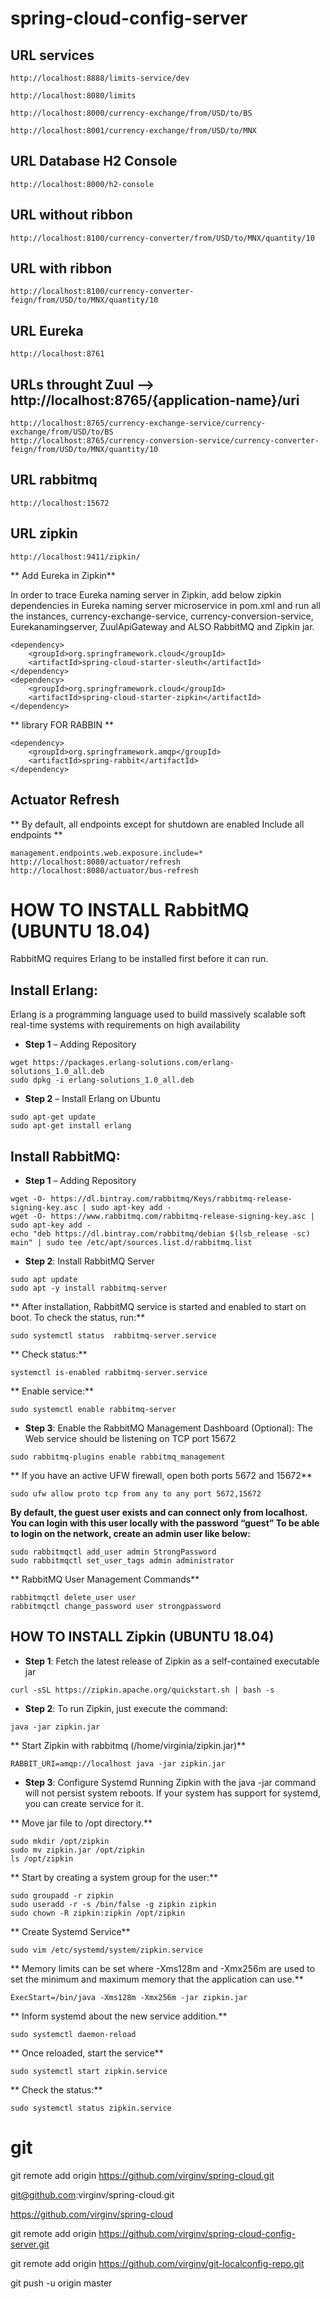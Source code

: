 # spring-cloud-config-server

## URL services
```
http://localhost:8888/limits-service/dev 

http://localhost:8080/limits 

http://localhost:8000/currency-exchange/from/USD/to/BS 

http://localhost:8001/currency-exchange/from/USD/to/MNX 
```
## URL Database H2 Console
```
http://localhost:8000/h2-console 
```
## URL without ribbon
```
http://localhost:8100/currency-converter/from/USD/to/MNX/quantity/10
```
## URL with ribbon
```
http://localhost:8100/currency-converter-feign/from/USD/to/MNX/quantity/10 
```
## URL Eureka 
```
http://localhost:8761
```

## URLs throught Zuul --> http://localhost:8765/{application-name}/uri
```
http://localhost:8765/currency-exchange-service/currency-exchange/from/USD/to/BS
http://localhost:8765/currency-conversion-service/currency-converter-feign/from/USD/to/MNX/quantity/10
```

## URL rabbitmq
```
http://localhost:15672
```

## URL zipkin
```
http://localhost:9411/zipkin/
```
** Add Eureka in Zipkin**

In order to trace Eureka naming server in Zipkin, add below zipkin dependencies in Eureka naming server microservice in pom.xml 
and run all the instances, currency-exchange-service, currency-conversion-service, Eurekanamingserver, ZuulApiGateway and ALSO RabbitMQ and Zipkin jar.

```
<dependency>
	<groupId>org.springframework.cloud</groupId>
	<artifactId>spring-cloud-starter-sleuth</artifactId>
</dependency>
<dependency>
	<groupId>org.springframework.cloud</groupId>
	<artifactId>spring-cloud-starter-zipkin</artifactId>
</dependency>
```


** library FOR RABBIN **

```
<dependency>
	<groupId>org.springframework.amqp</groupId>
	<artifactId>spring-rabbit</artifactId>
</dependency>
```


## Actuator Refresh
** By default, all endpoints except for shutdown are enabled Include  all endpoints **

```
management.endpoints.web.exposure.include=*
http://localhost:8080/actuator/refresh
http://localhost:8080/actuator/bus-refresh
```

# HOW TO INSTALL RabbitMQ (UBUNTU 18.04)

RabbitMQ requires Erlang to be installed first before it can run. 

## Install Erlang:

Erlang is a programming language used to build massively scalable soft real-time systems with requirements on high availability

* **Step 1** – Adding Repository

```
wget https://packages.erlang-solutions.com/erlang-solutions_1.0_all.deb
sudo dpkg -i erlang-solutions_1.0_all.deb
```
* **Step 2** – Install Erlang on Ubuntu

```
sudo apt-get update
sudo apt-get install erlang
```

## Install RabbitMQ:

* **Step 1** – Adding Repository

```
wget -O- https://dl.bintray.com/rabbitmq/Keys/rabbitmq-release-signing-key.asc | sudo apt-key add -
wget -O- https://www.rabbitmq.com/rabbitmq-release-signing-key.asc | sudo apt-key add -
echo "deb https://dl.bintray.com/rabbitmq/debian $(lsb_release -sc) main" | sudo tee /etc/apt/sources.list.d/rabbitmq.list
```

* **Step 2**: Install RabbitMQ Server

```
sudo apt update
sudo apt -y install rabbitmq-server
```

** After installation, RabbitMQ service is started and enabled to start on boot. To check the status, run:**

```
sudo systemctl status  rabbitmq-server.service 
```

** Check status:**

```
systemctl is-enabled rabbitmq-server.service
```

** Enable service:**

```
sudo systemctl enable rabbitmq-server
```

* **Step 3**: Enable the RabbitMQ Management Dashboard (Optional): The Web service should be listening on TCP port 15672

```
sudo rabbitmq-plugins enable rabbitmq_management
```

** If you have an active UFW firewall, open both ports 5672 and 15672**

```
sudo ufw allow proto tcp from any to any port 5672,15672
```

**By default, the guest user exists and can connect only from localhost. You can login with this user locally with the password “guest”
To be able to login on the network, create an admin user like below:**

```
sudo rabbitmqctl add_user admin StrongPassword
sudo rabbitmqctl set_user_tags admin administrator
```

** RabbitMQ User Management Commands**

```
rabbitmqctl delete_user user
rabbitmqctl change_password user strongpassword
```

## HOW TO INSTALL Zipkin (UBUNTU 18.04)

* **Step 1**: Fetch the latest release of Zipkin as a self-contained executable jar

```
curl -sSL https://zipkin.apache.org/quickstart.sh | bash -s
```

* **Step 2**: To run Zipkin, just execute the command:

```
java -jar zipkin.jar
```

** Start Zipkin with rabbitmq (/home/virginia/zipkin.jar)**

```
RABBIT_URI=amqp://localhost java -jar zipkin.jar    
```

* **Step 3**: Configure Systemd
Running Zipkin with the java -jar command will not persist system reboots. If your system has support for systemd, you can create service for it.

** Move jar file to /opt directory.**

```
sudo mkdir /opt/zipkin
sudo mv zipkin.jar /opt/zipkin
ls /opt/zipkin
```
** Start by creating a system group for the user:**

```
sudo groupadd -r zipkin
sudo useradd -r -s /bin/false -g zipkin zipkin
sudo chown -R zipkin:zipkin /opt/zipkin
```
** Create Systemd Service**

```
sudo vim /etc/systemd/system/zipkin.service
```

** Memory limits can be set where -Xms128m and -Xmx256m are used to set the minimum and maximum memory that the application can use.**

```
ExecStart=/bin/java -Xms128m -Xmx256m -jar zipkin.jar
```

** Inform systemd about the new service addition.**

```
sudo systemctl daemon-reload
```
** Once reloaded, start the service**

```
sudo systemctl start zipkin.service
```
** Check the status:**

```
sudo systemctl status zipkin.service
```

# git

git remote add origin https://github.com/virginv/spring-cloud.git

git@github.com:virginv/spring-cloud.git

https://github.com/virginv/spring-cloud

git remote add origin https://github.com/virginv/spring-cloud-config-server.git

git remote add origin https://github.com/virginv/git-localconfig-repo.git

git push -u origin master
